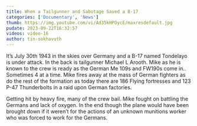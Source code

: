 ```yaml
---
title: When a Tailgunner and Sabotage Saved a B-17
categories: ['Documentary', 'News']
thumb: https://img.youtube.com/vi/Ad35kHPOycE/maxresdefault.jpg
pudate: 2023-09-22T16:32:57
videos: video-16
author: tin-sokhavuth
---
```

<!--src/content/posts/post-16.md-->

It’s July 30th 1943 in the skies over Germany and a B-17 named Tondelayo is under attack. In the back is tailgunner Michael L Arooth. Mike as he is known to the crew is ready as the German Me 109s and FW190s come in.. Sometimes 4 at a time. Mike fires away at the mass of German fighters as do the rest of the formation as today there are 186 Flying fortresses and 123 P-47 Thunderbolts in a raid upon German factories.

Getting hit by heavy fire, many of the crew bail. Mike fought on battling the Germans and lack of oxygen. In the end though the plane would have been brought down if it weren’t for the actions of an unknown munitions worker who was forced to work for the Germans.
